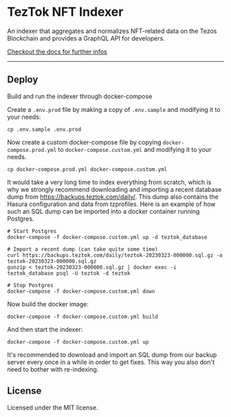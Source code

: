 # TezTok NFT Indexer

An indexer that aggregates and normalizes NFT-related data on the Tezos Blockchain and provides a GraphQL API for developers.

[Checkout the docs for further infos](https://teztok.com/docs)

- - -

## Deploy

Build and run the indexer through docker-compose

Create a `.env.prod` file by making a copy of `.env.sample` and modifying it to your needs:

```
cp .env.sample .env.prod
```

Now create a custom docker-compose file by copying `docker-compose.prod.yml` to `docker-compose.custom.yml` and modifying it to your needs.

```
cp docker-compose.prod.yml docker-compose.custom.yml

```

It would take a very long time to index everything from scratch, which is why we strongly recommend downloading and importing a recent database dump from https://backups.teztok.com/daily/. This dump also contains the Hasura configuration and data from tzprofiles.
Here is an example of how such an SQL dump can be imported into a docker container running Postgres.

```
# Start Postgres
docker-compose -f docker-compose.custom.yml up -d teztok_database

# Import a recent dump (can take quite some time)
curl https://backups.teztok.com/daily/teztok-20230323-000000.sql.gz -o teztok-20230323-000000.sql.gz
gunzip < teztok-20230323-000000.sql.gz | docker exec -i teztok_database psql -U teztok -d teztok

# Stop Postgres
docker-compose -f docker-compose.custom.yml down
```

Now build the docker image:

```
docker-compose -f docker-compose.custom.yml build

```

And then start the indexer:

```
docker-compose -f docker-compose.custom.yml up
```

It's recommended to download and import an SQL dump from our backup server every once in a while in order to get fixes. This way you also don't need to bother with re-indexing.

## License

Licensed under the MIT license.
